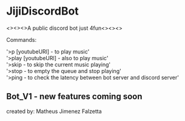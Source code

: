 # JijiDiscordBot
<><><>A public discord bot just 4fun<><><>

Commands:

'>p [youtubeURl] - to play music'<br/>
'>play [youtubeURl] - also to play music'<br/>
'>skip - to skip the current music playing'<br/>
'>stop - to empty the queue and stop playing'<br/>
'>ping - to check the latency between bot server and discord server'<br/>

## Bot_V1 - new features coming soon

created by: Matheus Jimenez Falzetta
